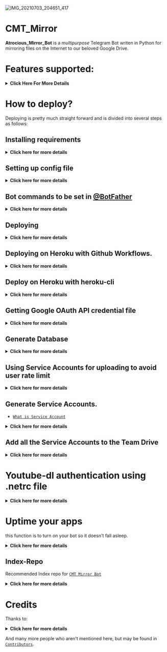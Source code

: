 ![IMG_20210703_204651_417](https://telegra.ph/file/797e2fd172b1b65bad264.jpg)

# CMT_Mirror

**Atrocious_Mirror_Bot** is a _multipurpose_ Telegram Bot writen in Python for mirroring files on the Internet to our beloved Google Drive.

# Features supported:
<details>
    <summary><b>Click Here For More Details</b></summary>

## Additional Features
<details>
    <summary><b>Click here for more details</b></summary>

- qBittorrent
- Size limiting for Torrent/Direct, Tar/Unzip, Mega and clone
- Stop duplicates for all tasks except for qBittorrent and youtube-dl tasks 
- Tar/Unzip G-Drive link 
- Select files from Torrent before downloading using qbittorrent
- Sudo with or without Database
- Multiple Trackers support
- Extracting **tar.xz** support
- Counting files/folders from Google Drive link
- View Link button instead of direct download link
- Shell and Executor
- Speedtest
- Status Pages for unlimited tasks
- Clone status
- Search in multiple Drive folder/TD
- Many bugs has been fixed
- Torrent search Supported:
```
nyaa.si, sukebei, 1337x, piratebay,
tgx, yts, eztv, torlock, rarbg
```
- Direct links Supported:
```
letsupload.io, hxfile.co, anonfiles.com, bayfiles.com, antfiles,
fembed.com, fembed.net, femax20.com, layarkacaxxi.icu, fcdn.stream,
sbplay.org, naniplay.com, naniplay.nanime.in, naniplay.nanime.biz, sbembed.com,
streamtape.com, streamsb.net, feurl.com, pixeldrain.com, racaty.net,
1fichier.com, 1drv.ms (Only works for file not folder or business account),
uptobox.com (Uptobox account must be premium), solidfiles.com
```
</details>

## From Original Repos
<details>
    <summary><b>Click here for more details</b></summary>
    
- Mirroring direct download links, Torrent, and Telegram files to Google Drive
- Mirroring Mega.nz links to Google Drive (If you have non-premium Mega account, it will limit download to 5GB per 6 hours)
- Copy files from someone's Drive to your Drive (Using Autorclone)
- Download/Upload progress, Speeds and ETAs
- Mirror all Youtube-dl supported links
- Docker support
- Uploading to Team Drive
- Index Link support
- Service Account support
- Delete files from Drive
- Shortener support
- Custom Filename (Only for direct links, Telegram files and Youtube-dl. Not for Mega links and Torrents)
- Extracting and downloading password protected index links. See these examples:
<p><a href="https://telegra.ph/Magneto-Python-Aria---Custom-Filename-Examples-01-20"> <img src="https://img.shields.io/badge/See%20Telegraph-grey?style=for-the-badge&logo=telegraph" width="170""/></a></p>

- Extract these filetypes and uploads to Google Drive
```
ZIP, RAR, TAR, 7z, ISO, WIM, CAB, GZIP, BZIP2, 
APM, ARJ, CHM, CPIO, CramFS, DEB, DMG, FAT, 
HFS, LZH, LZMA, LZMA2, MBR, MSI, MSLZ, NSIS, 
NTFS, RPM, SquashFS, UDF, VHD, XAR, Z.
```
</details>
</details>

# How to deploy?
Deploying is pretty much straight forward and is divided into several steps as follows:

## Installing requirements
<details>
    <summary><b>Click here for more details</b></summary>

- Clone this repo:
```
git clone https://github.com/Atrocious-Mirror-Bot/Atrocious_Mirror_Bot/
cd mirrorbot
```

- Install requirements
For Debian based distros
```
sudo apt install python3
```
Install Docker by following the [`official Docker docs`](https://docs.docker.com/engine/install/debian/)

OR
```
sudo snap install docker 
```
- For Arch and it's derivatives:
```
sudo pacman -S docker python
```
- Install dependencies for running setup scripts:
```
pip3 install -r requirements-cli.txt
```
</details>

## Setting up config file
<details>
    <summary><b>Click here for more details</b></summary>

```
cp config_sample.env config.env
```
- Remove the first line saying:
```
_____REMOVE_THIS_LINE_____=True
```
Fill up rest of the fields. Meaning of each fields are discussed below:
### Required Field
- `BOT_TOKEN`: The Telegram bot token that you get from [`@BotFather`](https://t.me/BotFather)
- `TELEGRAM_API`: This is to authenticate to your Telegram account for downloading Telegram files. You can get this from [`telegram.org`](https://my.telegram.org) DO NOT put this in quotes.
- `TELEGRAM_HASH`: This is to authenticate to your Telegram account for downloading Telegram files. You can get this from [`telegram.org`](https://my.telegram.org)
- `OWNER_ID`: The Telegram user ID (not username) of the Owner of the bot
- `GDRIVE_FOLDER_ID`: This is the folder ID of the Google Drive Folder to which you want to upload all the mirrors.
- `DOWNLOAD_DIR`: The path to the local folder where the downloads should be downloaded to
- `DOWNLOAD_STATUS_UPDATE_INTERVAL`: A short interval of time in seconds after which the Mirror progress message is updated. (I recommend to keep it `5` seconds at least)  
- `AUTO_DELETE_MESSAGE_DURATION`: Interval of time (in seconds), after which the bot deletes it's message (and command message) which is expected to be viewed instantly. (**Note**: Set to `-1` to never automatically delete messages)
### Optional Field
- `ACCOUNTS_ZIP_URL`: Only if you want to load your Service Account externally from an Index Link. Archive your Service Account json files to a zip file directly (don't archive the accounts folder. Select all the jsons inside and zip them only instead. Name the zip file with whatever you want, it doesn't matter). Fill this with the direct link of that file.
- `TOKEN_PICKLE_URL`: Only if you want to load your **token.pickle** externally from an Index Link. Fill this with the direct link of that file.
- `MULTI_SEARCH_URL`: To use search/list in multiple TD/folder. Run `driveid.py` in your terminal and follow it. It will generate a file `drive_folder` when you finish. Upload that file [`here`](https://gist.github.com/) with the same file name. Open the raw file of that gist, it's URL will be your required config. Check wiki for gist related help. 
- `DATABASE_URL`: Your Database URL. See [`Generate Database`](https://github.com/Atrocious-Mirror-Bot/Atrocious_Mirror_Bot/tree/master#generate-database) to generate database (**NOTE**: If you use database you can save your sudo id permanent using `/addsudo` command).
- `AUTHORIZED_CHATS`: Fill user_id and chat_id (not username) of you want to authorize, Seprate them with space, Examples: `-0123456789 -1122334455 6915401739`.
- `SUDO_USERS`: Fill user_id (not username) of you want to sudoers, Seprate them with space, Examples: `0123456789 1122334455 6915401739` (**NOTE**: If you want save sudo id permanent without database, you must fill your sudo id there).
- `IS_TEAM_DRIVE`: Set to `True` if `GDRIVE_FOLDER_ID` is from a Team Drive else `False` or Leave it empty.
- `USE_SERVICE_ACCOUNTS`: (Leave empty if unsure) Whether to use Service Accounts or not. For this to work see [`Using Service Accounts`](https://github.com/Atrocious-Mirror-Bot/Atrocious_Mirror_Bot#generate-service-accounts-what-is-service-account) section below.
- `INDEX_URL`:  [`Generate Index`](https://github.com/Atrocious-Mirror-Bot/Atrocious_Mirror_Bot/tree/master#Index-Repo)
- `MEGA_API_KEY`: Mega.nz api key to mirror mega.nz links. Get it from [`Mega SDK Page`](https://mega.nz/sdk)
- `MEGA_EMAIL_ID`: Your email id you used to sign up on mega.nz for using premium accounts (Leave th)
- `MEGA_PASSWORD`: Your password for your mega.nz account
- `BLOCK_MEGA_FOLDER`: If you want to remove mega.nz folder support, set it to `True`.
- `BLOCK_MEGA_LINKS`: If you want to remove mega.nz mirror support, set it to `True`.
- `STOP_DUPLICATE`: (Leave empty if unsure) if this field is set to `True`, bot will check file in Drive, if it is present in Drive, downloading or cloning will be stopped. (**Note**: File will be checked using filename, not using filehash, so this feature is not perfect yet)
- `CLONE_LIMIT`: To limit cloning Google Drive (leave space between number and unit, Available units is (gb or GB, tb or TB), Examples: `100 gb, 100 GB, 10 tb, 10 TB`
- `MEGA_LIMIT`: To limit downloading Mega (leave space between number and unit, Available units is (gb or GB, tb or TB), Examples: `100 gb, 100 GB, 10 tb, 10 TB`
- `TORRENT_DIRECT_LIMIT`: To limit the Torrent/Direct mirror size, Leave space between number and unit. Available units is (gb or GB, tb or TB), Examples: `100 gb, 100 GB, 10 tb, 10 TB`
- `TAR_UNZIP_LIMIT`: To limit mirroring as Tar or unzipmirror. Available units is (gb or GB, tb or TB), Examples: `100 gb, 100 GB, 10 tb, 10 TB`
- `VIEW_LINK`: View Link button to open file Index Link in browser instead of direct download link, you can figure out if it's compatible with your Index code or not, open any video from you Index and check if the END of link from browser link bar is `?a=view`, if yes make it `True` it will work (Compatible with [`Bhadoo Index`](https://gitlab.com/ParveenBhadooOfficial/Google-Drive-Index) Code)
- `UPTOBOX_TOKEN`: Uptobox token to mirror uptobox links. Get it from [`Uptobox Premium Account`](https://uptobox.com/my_account).
- `IGNORE_PENDING_REQUESTS`: If you want the bot to ignore pending requests after it restarts, set this to `True`.
- `STATUS_LIMIT`: Status limit with buttons (**NOTE**: Recommend limit status to `4` tasks max).
- `IS_VPS`: (Only for VPS) Don't set this to `True` even if you are using vps, unless facing error with web server. Also go to start.sh and replace `$PORT` by `80` or any port you want to use.
- `SERVER_PORT`: (Only if IS_VPS is `True`) Base URL Port
- `BASE_URL_OF_BOT`: (Required for Heroku) Valid BASE URL of where the bot is deploy. Ip/domain of your bot like `http://myip` or if you have chosen other port then `80` then `http://myip:port`, for Heroku fill `https://yourappname.herokuapp.com` (**NOTE**: No slash at the end)
- `SHORTENER_API`: Fill your Shortener api key if you are using Shortener.
- `SHORTENER`: if you want to use Shortener in Gdrive and index link, fill Shortener url here. Examples:
```
exe.io, gplinks.in, shrinkme.io, urlshortx.com, shortzon.com, bit.ly, shorte.st, linkvertise.com , ouo.io
```

Above are the supported url Shorteners. Except these only some url Shorteners are supported.

### Add more buttons (Optional Field)
Three buttons are already added of Drive Link, Index Link, and View Link, you can add extra buttons, these are optional, if you don't know what are below entries, simply leave them, don't fill anything in them.
- `BUTTON_FOUR_NAME`:
- `BUTTON_FOUR_URL`:
- `BUTTON_FIVE_NAME`:
- `BUTTON_FIVE_URL`:
- `BUTTON_SIX_NAME`:
- `BUTTON_SIX_URL`:

</details>

## Bot commands to be set in [@BotFather](https://t.me/BotFather)
<details>
    <summary><b>Click here for more details</b></summary>

```
help - Get Detailed Help
mirror - Start Mirroring into googe drive 
tgmirror - Start Mirroring into telegram 
tar - Start mirroring and upload as .tar
zip - Start mirroring and upload as .zip
unpack - Extract files
qb - Start Mirroring using qBittorrent
qbtar - Start mirroring and upload as .tar using qb
qbzip - Start mirroring and upload as .zip using qb
qbunpack - Extract files using qBittorrent
clone - Copy file/folder to Drive
list -  [query] Searches files in Drive
count - Count file/folder of Drive link
watch - Mirror Youtube-dl supported link
tarwatch - Mirror Youtube playlist link and upload as .tar
zipwatch - Mirror Youtube playlist link and upload as .zip
status - Get Mirror Status message
tshelp - Get mirror search
cancel - Cancel a task
stats - Bot Usage Stats
ping - Ping the Bot
```

</details>

## Deploying
<details>
    <summary><b>Click here for more details</b></summary>
    
**IMPORTANT NOTE**: In start.sh you must replace $PORT with 80 or any other port you want to use

- Start Docker daemon (skip if already running):
```
sudo dockerd
```
- Build Docker image:
```
sudo docker build . -t mirror-bot
```
- Run the image:
```
sudo docker run -p 80:80 mirror-bot
```
OR

**NOTE**: If you want to use port other than 80, so change it in docker-compose.yml

- Using Docker-compose so you can edit and build your image in seconds:
```
sudo apt install docker-compose
```
- Build and run Docker image:
```
sudo docker-compose up
```
- After edit files with nano for example (nano start.sh):
```
sudo docker-compose build
sudo docker-compose up
```
or
```
sudo docker-compose up --build
```
- To stop docker run 
```
sudo docker ps
```
```
sudo docker stop id
```
- To clear the container (this will not effect on image):
```
sudo docker container prune
```
- To delete the image:
```
sudo docker image prune -a
```
- Video from Tortoolkit repo
<p><a href="https://youtu.be/c8_TU1sPK08"> <img src="https://img.shields.io/badge/See%20Video-black?style=for-the-badge&logo=YouTube" width="160""/></a></p>

</details>

## Deploying on Heroku with Github Workflows.
<details>
    <summary><b>Click here for more details</b></summary>
    
## Pre-requisites

- [`token.pickle`](https://github.com/Atrocious-Mirror-Bot/Atrocious_Mirror_Bot#getting-google-oauth-api-credential-file)
- [`Heroku`](https://heroku.com) accounts
- Recommended to use 1 App in 1 Heroku account
- Don't use bin/fake credits card, because your Heroku account will get banned.

## Deployment

1. Give a star and Fork this repo then upload **token.pickle** to your forks, or you can upload your **token.pickle** to your Index and put your **token.pickle** link to `TOKEN_PICKLE_URL` (**NOTE**: If you don't upload **token.pickle** uploading will not work).

2. Go to Repository `Settings` -> `Secrets`

	![secrets](https://telegra.ph/file/bb8cb0eced5caad68a41b.jpg)

3. Add the below Required Variables one by one by clicking `New Repository Secret` everytime.

	* `HEROKU_API_KEY` Your Heroku API key, get it from [`Dasboard Heroku`](https://dashboard.heroku.com/account)
	* `HEROKU_APP_NAME` Your Heroku app name, Name Must be unique
	* `CONFIG_FILE_URL` Fill [`This`](https://raw.githubusercontent.com/Atrocious-Mirror-Bot/Atrocious_Mirror_Bot/master/config_sample.env) in any text editor. Remove the `_____REMOVE_THIS_LINE_____=True` line and fill the variables. Go to [`Gist`](https://gist.github.com) and paste your config data. Rename the file to `config.env` then create secret gist. Click on Raw, copy the link. This will be your `CONFIG_FILE_URL`. Refer to below images for clarity. 

	![steps 1 to 5](https://telegra.ph/file/ec56f647ee556e86f6c7d.png)
	
- **NOTE**: Remove commit id from raw link to be able to change variables without updating the `CONFIG_FILE_URL` in secrets.
  should be in this form: `https://gist.githubusercontent.com/username/gist-id/raw/config.env`
  - Before: `https://gist.githubusercontent.com/vincreator/ab5b0cb5d73f8992590ac732f0780f5c/raw/fe8162eddaec32d2408024efdf9ea8fc70028ed9/config.env`
  - After: `https://gist.githubusercontent.com/vincreator/ab5b0cb5d73f8992590ac732f0780f5c/raw/config.env`
  - You only need to restart your bot after editing `config.env` gist secret.

4. After adding all the above Required Variables go to Github Actions tab in your repo

5. Select `Container` workflow as shown below:

	![Container](https://telegra.ph/file/dd04efe104e618df3143a.png)

6. Then click on Run workflow

	![Run workflow](https://telegra.ph/file/b7c97424537f8638ec00a.png)

7. _Done!_ your bot will be deployed now.

## NOTE
- Don't change/edit variables from Heroku if you want to change/edit do it from `config.env`
- If got suspend apps after deploy just delete your apps and make it new with same name, then do `Container` again

## Credits
- [`arghyac35`](https://github.com/arghyac35) for Tutorial
- [`Adek`](https://github.com/adekmaulana) for Github workflow method to deploy Heroku app

</details>

## Deploy on Heroku with heroku-cli
<details>
    <summary><b>Click here for more details</b></summary>

- Install [`Heroku cli`](https://devcenter.heroku.com/articles/heroku-cli)
- Login into your heroku account with command:
```
heroku login
```
- Create a new heroku app:
```
heroku create appname
```
- Select This App in your Heroku-cli: 
```
heroku git:remote -a appname
```
- Change Dyno Stack to a Docker Container:
```
heroku stack:set container -a appname
```
- Clone this repo:
```
git clone https://github.com/Atrocious-Mirror-Bot/Atrocious_Mirror_Bot
ls
cd eunha
```
- get token [`Read here`](https://github.com/Atrocious-Mirror-Bot/Atrocious_Mirror_Bot#getting-google-oauth-api-credential-file)
- get sa token (`opsional`) [`Read here`](https://github.com/Atrocious-Mirror-Bot/Atrocious_Mirror_Bot#generate-service-accounts)
- Init the repo clone
```
git init
```
- Add all stuff:
```
git add .
git add * -f
git add .gitignore
```
- Commit new changes:
```
git commit -m "EunhaMirror Updates"
```
- Push Code to Heroku:
```
git push heroku master
```
- Restart Worker by these commands or you can Do it manually too in heroku.
- For Turning off the Bot:
```
heroku ps:scale web=0 -a appname
```
- For Turning on the Bot:
```
heroku ps:scale web=1 -a appname
```
- **Note**:
- Deploy 2 Times to unsuspend (Delete your apps and make it new with same name)
- Don't add config on heroku, Use `config.env`

</details>

## Getting Google OAuth API credential file
<details>
    <summary><b>Click here for more details</b></summary>

- Visit the [`Google Cloud Console`](https://console.developers.google.com/apis/credentials)
- Go to the OAuth Consent tab, fill it, and save.
- Go to the Credentials tab and click Create Credentials -> OAuth Client ID
- Choose Desktop and Create.
- Use the download button to download your credentials.
- Move that file to the root of Eunhabot, and rename it to **credentials.json**
- Visit [`Google API page`](https://console.developers.google.com/apis/library)
- Search for Drive and enable it if it is disabled
- Finally, run the script to generate **token.pickle** file for Google Drive:
```
pip install google-api-python-client google-auth-httplib2 google-auth-oauthlib
python3 generate_drive_token.py
```
</details>

## Generate Database
<details>
    <summary><b>Click here for more details</b></summary>

**1. Using ElephantSQL**

- Go to [`ElephantSql`](https://elephantsql.com) and create account (**skip this if you already have ElephantSQL account**)
- Hit **`Create New Instance`**
- Follow the further instructions in the screen
- Hit **`Select Region`**
- Hit **`Review`**
- Hit **`Create instance`**
- Select your database name
- Copy your database url, and fill to **`DATABASE_URL`** in `config.env`

**2. Using Clever**

- Go to [`Clever`](https://www.clever-cloud.com) and create account by sign-up (**skip this if you already have**)
- Directly go to your [`console`](https://console.clever-cloud.com) (**Make sure use Desktop Version on your browser**)
- Click on **`Personal space`** and click button **`+ Create`** then choose **`an add-on`**
- Select `PostgresSQL` (**With logo elephant**)
- Choose **`PLAN NAME DEV`** just click on it and scroll down then click **`Next`**
- Select on **`Paris France`** and put the name of your database (**what ever you want**) then click **`Next`**
- On Addon dashboard go to `CONNECTION URI` copy and fill to **`DATABASE_URL`** in `config.env`

</details>

## Using Service Accounts for uploading to avoid user rate limit
<details>
    <summary><b>Click here for more details</b></summary>

For Service Account to work, you must set **USE_SERVICE_ACCOUNTS=**"True" in config file or environment variables, 
Many thanks to [`AutoRClone`](https://github.com/xyou365/AutoRclone) for the scripts.
**NOTE**: Using Service Accounts is only recommended while uploading to a Team Drive.
</details>

## Generate Service Accounts.
- [`What is Service Account`](https://cloud.google.com/iam/docs/service-accounts)
<details>
    <summary><b>Click here for more details</b></summary>

Let us create only the Service Accounts that we need. 
**Warning**: abuse of this feature is not the aim of this project and we do **NOT** recommend that you make a lot of projects, just one project and 100 SAs allow you plenty of use, its also possible that over abuse might get your projects banned by Google. 

**NOTE:** 1 Service Account can copy around 750gb a day, 1 project can make 100 Service Accounts so that's 75tb a day, for most users this should easily suffice.
```
python3 gen_sa_accounts.py --quick-setup 1 --new-only
```
A folder named accounts will be created which will contain keys for the Service Accounts.

Or you can create Service Accounts to current project, no need to create new one

- List your projects ids
```
python3 gen_sa_accounts.py --list-projects
```
- Enable services automatically by this command
```
python3 gen_sa_accounts.py --enable-services $PROJECTID
```
- Create Sevice Accounts to current project
```
python3 gen_sa_accounts.py --create-sas $PROJECTID
```
- Download Sevice Accounts as accounts folder
```
python3 gen_sa_accounts.py --download-keys $PROJECTID
```
If you want to add Service Accounts to Google Group, follow these steps

- Mount accounts folder
```
cd accounts
```
- Grab emails form all accounts to emails.txt file that would be created in accounts folder
```
grep -oPh '"client_email": "\K[^"]+' *.json > emails.txt
```
- Unmount acounts folder
```
cd -
```
Then add emails from emails.txt to Google Group, after that add Google Group to your Shared Drive and promote it to manager.

**NOTE**: If you have created SAs in past from this script, you can also just re download the keys by running:
```
python3 gen_sa_accounts.py --download-keys project_id
```

</details>

## Add all the Service Accounts to the Team Drive
<details>
    <summary><b>Click here for more details</b></summary>

- Run:
```
python3 add_to_team_drive.py -d SharedTeamDriveSrcID
```
</details>

# Youtube-dl authentication using .netrc file
<details>
    <summary><b>Click here for more details</b></summary>
    
For using your premium accounts in Youtube-dl or for protected Index Links, edit the netrc file according to following format:
```
machine host login username password my_youtube_password
```
For Index Link with only password without username, even http auth will not work, so this is the solution.
```
machine example.workers.dev password index_password
```
Where host is the name of extractor (eg. Youtube, Twitch). Multiple accounts of different hosts can be added each separated by a new line.

</details>

# Uptime your apps
this function is to turn on your bot so it doesn't fall asleep.
<details>
    <summary><b>Click here for more details</b></summary>

choose one of these:

- [`Cron Job`](https://cron-job.org) Just put your app link
- [`Uptime Robot`](https://uptimerobot.com) Just put your app link
- [`Kaffeine`](https://kaffeine.herokuapp.com) Just put your app link
- [`PingDom`](https://pingdom.com) Just put your app link

</details>            

## Index-Repo
Recommended Index repo for [`CMT Mirror Bot`](https://github.com/KedaiTube84/Mirror-Clone-Leech-Bot)
<details>
    <summary><b>Click here for more details</b></summary>

- [`Bhadoo Index`](https://gitlab.com/ParveenBhadooOfficial/Google-Drive-Index) by Parveen
- [`GDIndex`](https://github.com/maple3142/GDIndex) by maple3142
- [`goindex`](https://github.com/alx-xlx/goindex) by alx-xlx
- [`goIndex-theme-nexmoe`](https://github.com/5MayRain/goIndex-theme-nexmoe) by 5MayRain

**NOTE**: If you any problem with your Index, report the problem to dev Index repo which you use it.

</details>

# Credits

Thanks to:
<details>
    <summary><b>Click here for more details</b></summary>
    
- [`out386`](https://github.com/out386) heavily inspired from Telegram Bot which is written in JS
- [`Izzy12`](https://github.com/lzzy12/) for original repo
- [`jaskaranSM`](https://github.com/jaskaranSM) for build up this bot from scratch
- [`Dank-del`](https://github.com/Dank-del/) for base repo
- [`magneto261290`](https://github.com/magneto261290/) for some features
- [`SVR666`](https://github.com/SVR666/) for some features & fixes
- [`anasty17`](https://github.com/anasty17) for some features & help
- [`breakdowns`](https://github.com/breakdowns) for slam-aria-mirror-bot
- [`zevtyardt`](https://github.com/zevtyardt) for some direct links
- [`yash-dk`](https://github.com/yash-dk) for implementation qBittorrent on Python

</details>

And many more people who aren't mentioned here, but may be found in [`Contributors`](https://github.com/vincreator/eunha/graphs/contributors).
